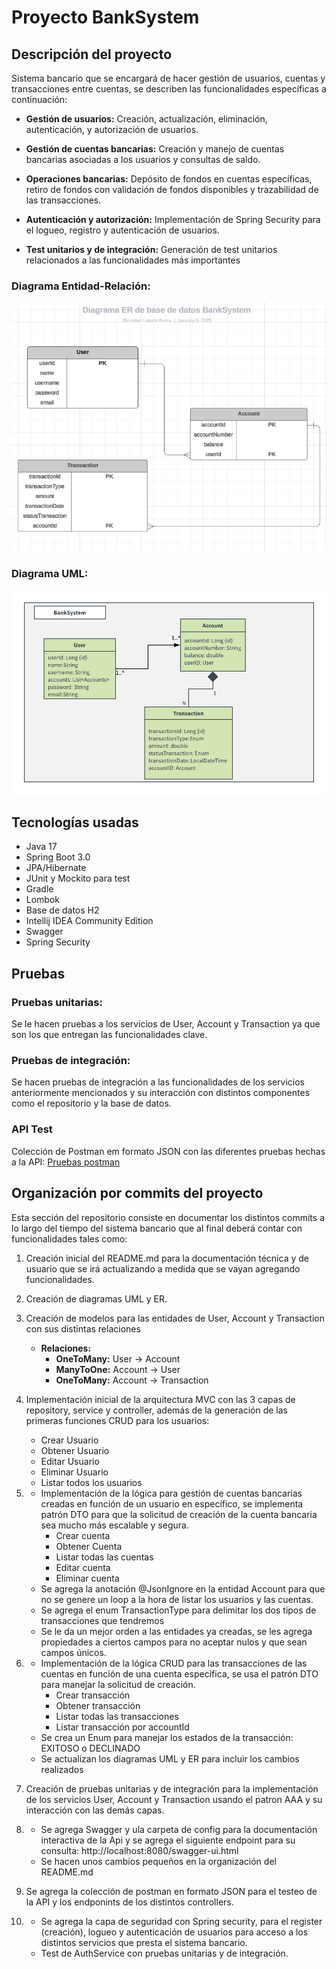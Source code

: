 ﻿# Proyecto BankSystem

## Descripción del proyecto

Sistema bancario que se encargará de hacer gestión de usuarios, cuentas y transacciones entre cuentas, se describen las funcionalidades específicas a continuación:


- **Gestión de usuarios:** Creación, actualización, eliminación, autenticación, y autorización de usuarios.

- **Gestión de cuentas bancarias:** Creación y manejo de cuentas bancarias asociadas a los usuarios y consultas de saldo.

- **Operaciones bancarias:** Depósito de fondos en cuentas específicas, retiro de fondos con validación de fondos disponibles y trazabilidad de las transacciones.

- **Autenticación y autorización:** Implementación de Spring Security para el logueo, registro y autenticación de usuarios.

- **Test unitarios y de integración:** Generación de test unitarios relacionados a las funcionalidades más importantes

### Diagrama Entidad-Relación:

![image](src/main/resources/static/Diagrama-ER-BankSystem.png)

### Diagrama UML:

![image](src/main/resources/static/UML-BankSystem.png)

## Tecnologías usadas
- Java 17
- Spring Boot 3.0
- JPA/Hibernate
- JUnit y Mockito para test
- Gradle
- Lombok
- Base de datos H2
- Intellij IDEA Community Edition
- Swagger
- Spring Security

## Pruebas

### Pruebas unitarias:
Se le hacen pruebas a los servicios de User, Account y Transaction ya que son los que entregan las funcionalidades clave.

### Pruebas de integración:
Se hacen pruebas de integración a las funcionalidades de los servicios anteriormente mencionados y su interacción
con distintos componentes como el repositorio y la base de datos.

### API Test
Colección de Postman em formato JSON con las diferentes pruebas hechas a la API: [Pruebas postman](src/main/resources/static/BankSystem.postman_collection.json)

## Organización por commits del proyecto

Esta sección del repositorio consiste en documentar los distintos commits a lo largo del tiempo del sistema bancario que al final deberá contar con funcionalidades tales como:

1. Creación inicial del README.md para la documentación técnica y de usuario que se irá actualizando a medida que se vayan agregando funcionalidades.
2. Creación de diagramas UML y ER.

3. Creación de modelos para las entidades de User, Account y Transaction con sus distintas relaciones
    - **Relaciones:** 
      - **OneToMany:** User -> Account
      - **ManyToOne:** Account -> User
      - **OneToMany:** Account -> Transaction

4. Implementación inicial de la arquitectura MVC con las 3 capas de repository, service y controller, además de la generación 
de las primeras funciones CRUD para los usuarios:
    - Crear Usuario
    - Obtener Usuario
    - Editar Usuario
    - Eliminar Usuario
    - Listar todos los usuarios

5. - Implementación de la lógica para gestión de cuentas bancarias creadas en función de un usuario en específico,
      se implementa patrón DTO para que la solicitud de creación de la cuenta bancaria sea mucho más escalable y segura.
      - Crear cuenta
      - Obtener Cuenta
      - Listar todas las cuentas
      - Editar cuenta
      - Eliminar cuenta
   - Se agrega la anotación @JsonIgnore en la entidad Account para que no se genere un loop a la hora de listar los usuarios y las cuentas.
   - Se agrega el enum TransactionType para delimitar los dos tipos de transacciones que tendremos
   - Se le da un mejor orden a las entidades ya creadas, se les agrega propiedades a ciertos campos para no aceptar nulos y que sean campos únicos.

6. - Implementación de la lógica CRUD para las transacciones de las cuentas en función de una cuenta específica, se usa el patrón DTO para manejar la solicitud
   de creación.
     - Crear transacción
     - Obtener transacción
     - Listar todas las transacciones
     - Listar transacción por accountId
   - Se crea un Enum para manejar los estados de la transacción: EXITOSO o DECLINADO
   - Se actualizan los diagramas UML y ER para incluir los cambios realizados
7. Creación de pruebas unitarias y de integración para la implementación de los servicios User, Account y Transaction usando el patron AAA y su interacción con las demás capas.
8. - Se agrega Swagger y ula carpeta de config para la documentación interactiva de la Api y se agrega el siguiente endpoint para su consulta: http://localhost:8080/swagger-ui.html
   - Se hacen unos cambios pequeños en la organización del README.md
9. Se agrega la colección de postman en formato JSON para el testeo de la API y los endponints de los distintos controllers.
10. - Se agrega la capa de seguridad con Spring security, para el register (creación), logueo y autenticación de usuarios para acceso a los distintos servicios que presta el sistema bancario.
    - Test de AuthService con pruebas unitarias y de integración.



